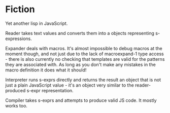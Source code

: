 # Fiction

Yet another lisp in JavaScript.

Reader takes text values and converts them into a objects representing 
s-expressions.

Expander deals with macros. It's almost impossible to debug macros at the 
moment though, and not just due to the lack of macroexpand-1 type access - there 
is also currently no checking that templates are valid for the patterns they are 
associated with. As long as you don't make any mistakes in the macro definition
it does what it should!

Interpreter runs s-exprs directly and returns the result an object that is not 
just a plain JavaScript value - it's an object very similar to the 
reader-produced s-expr representation.

Compiler takes s-exprs and attempts to produce valid JS code. It mostly 
works too.